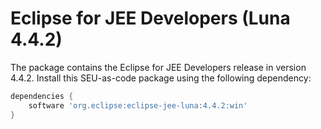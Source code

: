 # Eclipse for JEE Developers (Luna 4.4.2)

The package contains the Eclipse for JEE Developers release in version 4.4.2. Install this SEU-as-code package using the following dependency:
```groovy
dependencies {
	software 'org.eclipse:eclipse-jee-luna:4.4.2:win'
}
```
